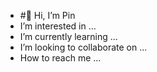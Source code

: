 - #👋 Hi, I’m Pin
- I’m interested in ...
- I’m currently learning ...
- I’m looking to collaborate on ...
- How to reach me ...

<!---
findmelily/findmelily is a ✨ special ✨ repository because its `README.md` (this file) appears on your GitHub profile.
You can click the Preview link to take a look at your changes.
--->
